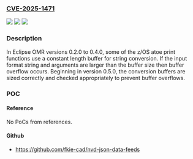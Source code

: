 ### [CVE-2025-1471](https://cve.mitre.org/cgi-bin/cvename.cgi?name=CVE-2025-1471)
![](https://img.shields.io/static/v1?label=Product&message=Eclipse%20OMR&color=blue)
![](https://img.shields.io/static/v1?label=Version&message=0.2.0%3C%200.4.0%20&color=brighgreen)
![](https://img.shields.io/static/v1?label=Vulnerability&message=CWE-787%20Out-of-bounds%20Write&color=brighgreen)

### Description

In Eclipse OMR versions 0.2.0 to 0.4.0, some of the z/OS atoe print functions use a constant length buffer for string conversion. If the input format string and arguments are larger than the buffer size then buffer overflow occurs.  Beginning in version 0.5.0, the conversion buffers are sized correctly and checked appropriately to prevent buffer overflows.

### POC

#### Reference
No PoCs from references.

#### Github
- https://github.com/fkie-cad/nvd-json-data-feeds

